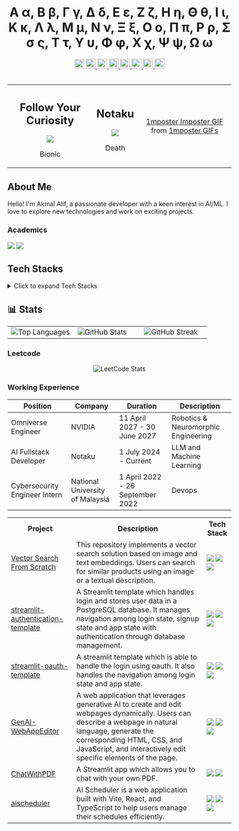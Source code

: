 <h1 align='center'>
  Α α, Β β, Γ γ, Δ δ, Ε ε, Ζ ζ, Η η, Θ θ, Ι ι, Κ κ, Λ λ, Μ μ, Ν ν, Ξ ξ, Ο ο, Π π, Ρ ρ, Σ σ ς, Τ τ, Υ υ, Φ φ, Χ χ, Ψ ψ, Ω ω
</h1>

<div align='center'>
<img src="https://komarev.com/ghpvc/?username=4kmal&color=dc143c&style=for-the-badge" alt="Profile Views" style="height:21px;">
<a href="https://akmalalif.com">
 <img src="https://img.shields.io/badge/Portfolio-543DE0?style=for-the-badge&logo=About.me&logoColor=white" alt="Portfolio" style="height:22px;">
</a>
<a href="https://www.linkedin.com/in/akmal-alif/">
 <img src="https://img.shields.io/badge/LinkedIn-0077B5?style=for-the-badge&logo=linkedin&logoColor=white" alt="LinkedIn" style="height:22px;">
</a>
<a href="https://github.com/4kmal">
 <img src="https://img.shields.io/badge/GitHub-100000?style=for-the-badge&logo=github&logoColor=white" alt="GitHub" style="height:22px;">
</a>
<a href="mailto:iamaleep@gmail.com">
 <img src="https://img.shields.io/badge/Gmail-D14836?style=for-the-badge&logo=gmail&logoColor=white" alt="Gmail" style="height:22px;">
</a>
<a href="https://www.instagram.com/4kmal4lif/">
 <img src="https://img.shields.io/badge/Instagram-E4405F?style=for-the-badge&logo=instagram&logoColor=white" alt="Instagram" style="height:22px;">
</a>
<a href="https://4kmal.medium.com">
 <img src="https://img.shields.io/badge/Medium-12100E?style=for-the-badge&logo=medium&logoColor=white" alt="Medium" style="height:22px;">
</a>
<a href="https://www.kaggle.com/4kmal4lif">
 <img src="https://img.shields.io/badge/Kaggle-20BEFF?style=for-the-badge&logo=Kaggle&logoColor=white" alt="Kaggle" style="height:22px;">
</a>
</div>

<br/>

<div align='center'>
  <table>
    <tr>
      <td align='center'>
        <h2>Follow Your Curiosity</h2>
        <a href='https://ko-fi.com/S6S419B72M'>
          <img src="https://github.com/user-attachments/assets/92d264a7-7ff4-44af-82a8-b29ba61f1628" />
        </a>
        <p>Bionic</p>
      </td>
      <td align='center'>
      <h2>Notaku</h2>
        <a href='https://ko-fi.com/S6S419B72M'>
          <img src="https://github.com/user-attachments/assets/7875cd4a-312a-40a7-8591-e71408b6e6cf" />
        </a>
        <p>Death</p>
      </td>
      <td align='center'>
        <div class="tenor-gif-embed" data-postid="17389919239305475338" data-share-method="host" data-aspect-ratio="1" data-width="100%">
          <a href="https://tenor.com/view/1mposter-imposter-digital-art-animation-gif-17389919239305475338">1mposter Imposter GIF</a>
          from <a href="https://tenor.com/search/1mposter-gifs">1mposter GIFs</a>
        </div>
      </td>
    </tr>
  </table>
  <script type="text/javascript" async src="https://tenor.com/embed.js"></script>
</div>



## About Me
Hello! I'm Akmal Alif, a passionate developer with a keen interest in AI/ML. I love to explore new technologies and work on exciting projects.

### Academics
<span><img src="https://img.shields.io/badge/Uni-[National University of Malaysia]-1877F2?style=for-the-badge"></span>
<span><img src="https://img.shields.io/badge/CGPA-[3.70]-EFEEE9?style=for-the-badge"></span>

## Tech Stacks
<details>
  <summary>Click to expand Tech Stacks</summary>
<table>
  <tr>
    <th>Category</th>
    <th>Skills</th>
  </tr>
  <tr>
    <td>Programming Languages</td>
    <td>
      <img src="https://img.shields.io/badge/-Python-3776AB?style=flat&logo=python&logoColor=white" alt="Python">
      <img src="https://img.shields.io/badge/-C++-00599C?style=flat&logo=c%2B%2B&logoColor=white" alt="C++">
      <img src="https://img.shields.io/badge/-Java-007396?style=flat&logo=java&logoColor=white" alt="Java">
      <img src="https://img.shields.io/badge/-JavaScript-F7DF1E?style=flat&logo=javascript&logoColor=black" alt="JavaScript">
      <img src="https://img.shields.io/badge/-CSS3-1572B6?style=flat&logo=css3" alt="CSS3">
      <img src="https://img.shields.io/badge/-HTML5-E34F26?style=flat&logo=html5&logoColor=white" alt="HTML5">
      <img src="https://img.shields.io/badge/-PHP-777BB4?style=flat&logo=php&logoColor=white" alt="PHP">
      <img src="https://img.shields.io/badge/-SQL-4479A1?style=flat&logo=postgresql&logoColor=white" alt="SQL">
      <img src="https://img.shields.io/badge/-TypeScript-3178C6?style=flat&logo=typescript&logoColor=white" alt="TypeScript">
    </td>
  </tr>
  <tr>
    <td>Frameworks</td>
    <td>
      <img src="https://img.shields.io/badge/-Streamlit-FF4B4B?style=flat&logo=streamlit&logoColor=white" alt="Streamlit">
      <img src="https://img.shields.io/badge/-Vite-646CFF?style=flat&logo=vite&logoColor=white" alt="Vite">
    </td>
  </tr>
  <tr>
    <td>Databases</td>
    <td>
      <img src="https://img.shields.io/badge/-Supabase-3ECF8E?style=flat&logo=supabase&logoColor=white" alt="Supabase">
      <img src="https://img.shields.io/badge/-PostgreSQL-336791?style=flat&logo=postgresql&logoColor=white" alt="PostgreSQL">
      <img src="https://img.shields.io/badge/-Firebase-FFCB2F?style=flat&logo=firebase&logoColor=white" alt="Firebase">
      <img src="https://img.shields.io/badge/-Firestore-FFCB2F?style=flat&logo=firebase&logoColor=white" alt="Firestore">
      <img src="https://img.shields.io/badge/sqlite-%2307405e.svg?style=flat&logo=sqlite&logoColor=white">
    </td>
  </tr>
  <tr>
    <td>Cloud</td>
    <td>
      <img src="https://img.shields.io/badge/-Firebase-FFCB2F?style=flat&logo=firebase&logoColor=white" alt="Firebase">
    </td>
  </tr>
  <tr>
    <td>AI APIs</td>
    <td>
      <img src="https://img.shields.io/badge/-Google Gemini-4285F4?style=flat&logo=google&logoColor=white" alt="Google Gemini">
      <img src="https://img.shields.io/badge/-Hugging Face-FF4B4B?style=flat&logo=huggingface&logoColor=white" alt="Hugging Face">
      <img src="https://img.shields.io/badge/-OpenAI-343434?style=flat&logo=openai&logoColor=white" alt="OpenAI">
    </td>
  </tr>
  <tr>
    <td>Tools</td>
    <td>
      <img src="https://img.shields.io/badge/-Git-F05032?style=flat&logo=git&logoColor=white" alt="Git">
    </td>
  </tr>
  <tr>
    <td>Low/No Code</td>
    <td>
      <img src="https://img.shields.io/badge/-Figma-F24E1E?style=flat&logo=figma&logoColor=white" alt="Figma">
      <img src="https://img.shields.io/badge/-GitHub Copilot-58D6B1?style=flat&logo=github&logoColor=white" alt="GitHub Copilot">
      <img src="https://img.shields.io/badge/-ChatGPT-0061F2?style=flat&logo=openai&logoColor=white" alt="ChatGPT">
      <img src="https://img.shields.io/badge/-JamaiBase-FF6A5C?style=flat&logoColor=white" alt="JamaiBase">
      <img src="https://img.shields.io/badge/-Flowise-2F79C1?style=flat&logo=flowise&logoColor=white" alt="Flowise">
    </td>
  </tr>
</table>
</details>



## 📊 Stats

<table>
  <tr>
    <td width="33%">
      <img src="https://github-readme-stats.vercel.app/api/top-langs/?username=4kmal&theme=tokyonight&hide_border=false&include_all_commits=true&count_private=false&layout=compact" alt="Top Languages" />
    </td>
    <td width="33%">
      <img src="https://github-readme-stats.vercel.app/api?username=4kmal&theme=tokyonight&hide_border=false&include_all_commits=true&count_private=false" alt="GitHub Stats" />
    </td>
    <td width="33%">
      <img src="https://github-readme-streak-stats.herokuapp.com/?user=4kmal&theme=tokyonight&hide_border=false" alt="GitHub Streak" />
    </td>
  </tr>
</table>

### Leetcode
  <div align="center">

  ![LeetCode Stats](https://leetcode.card.workers.dev/4kmalsim?theme=auto&font=baloo&extension=null)

  </div>

### Working Experience

| Position | Company | Duration | Description |
|----------|---------|----------|-------------|
| Omniverse Engineer | NVIDIA | 11 April 2027 - 30 June 2027 | Robotics & Neuromorphic Engineering |
| AI Fullstack Developer | Notaku | 1 July 2024 - Current | LLM and Machine Learning |
| Cybersecurity Engineer Intern | National University of Malaysia | 1 April 2022 - 26 September 2022 | Devops |



<table>
  <tr>
    <th>Project</th>
    <th>Description</th>
    <th>Tech Stack</th>
  </tr>
  <tr>
    <td>
      <a href="https://github.com/4kmal/Vector-Search-From-Scratch">Vector Search From Scratch</a>
    </td>
    <td>This repository implements a vector search solution based on image and text embeddings. Users can search for similar products using an image or a textual description.</td>
    <td>
      <img src="https://img.shields.io/badge/-Python-3776AB?style=flat&logo=python&logoColor=white">
      <img src="https://img.shields.io/badge/-Streamlit-FF4B4B?style=flat&logo=streamlit&logoColor=white">
      <img src="https://img.shields.io/badge/sqlite-%2307405e.svg?style=flat&logo=sqlite&logoColor=white">
    </td>
  </tr>
  <tr>
    <td>
      <a href="https://github.com/4kmal/streamlit-authentication-template">streamlit-authentication-template</a>
    </td>
    <td>A Streamlit template which handles login and stores user data in a PostgreSQL database. It manages navigation among login state, signup state and app state with authentication through database management.</td>
    <td>
      <img src="https://img.shields.io/badge/-Python-3776AB?style=flat&logo=python&logoColor=white">
      <img src="https://img.shields.io/badge/-Streamlit-FF4B4B?style=flat&logo=streamlit&logoColor=white">
      <img src="https://img.shields.io/badge/-PostgreSQL-336791?style=flat&logo=postgresql&logoColor=white">
    </td>
  </tr>
  <tr>
    <td>
      <a href="https://github.com/4kmal/streamlit-oauth-template">streamlit-oauth-template</a>
    </td>
    <td>A streamlit template which is able to handle the login using oauth. It also handles the navigation among login state and app state.</td>
    <td>
      <img src="https://img.shields.io/badge/-Python-3776AB?style=flat&logo=python&logoColor=white">
      <img src="https://img.shields.io/badge/-Streamlit-FF4B4B?style=flat&logo=streamlit&logoColor=white">
      <img src="https://img.shields.io/badge/-Google%20OAuth-4285F4?style=flat&logo=google&logoColor=white">
    </td>
  </tr>
  <tr>
  <tr>
    <td>
      <a href="https://github.com/4kmal/GenAI-WebAppEditor">GenAI-WebAppEditor</a>
    </td>
    <td>A web application that leverages generative AI to create and edit webpages dynamically. Users can describe a webpage in natural language, generate the corresponding HTML, CSS, and JavaScript, and interactively edit specific elements of the page.</td>
    <td>
      <img src="https://img.shields.io/badge/-HTML5-E34F26?style=flat&logo=html5&logoColor=white">
      <img src="https://img.shields.io/badge/-CSS3-1572B6?style=flat&logo=css3">
      <img src="https://img.shields.io/badge/-JavaScript-F7DF1E?style=flat&logo=javascript&logoColor=black">
    </td>
  </tr>
  <tr>
    <td>
      <a href="https://github.com/4kmal/ChatWithPDF">ChatWithPDF</a>
    </td>
    <td>A Streamlit app which allows you to chat with your own PDF.</td>
    <td>
      <img src="https://img.shields.io/badge/-Python-3776AB?style=flat&logo=python&logoColor=white">
      <img src="https://img.shields.io/badge/-Streamlit-FF4B4B?style=flat&logo=streamlit&logoColor=white">
    </td>
  </tr>
    <td>
      <a href="https://github.com/4kmal/aischeduler">aischeduler</a>
    </td>
    <td>AI Scheduler is a web application built with Vite, React, and TypeScript to help users manage their schedules efficiently.</td>
    <td>
      <img src="https://img.shields.io/badge/-React-61DAFB?style=flat&logo=react&logoColor=black">
      <img src="https://img.shields.io/badge/-TypeScript-3178C6?style=flat&logo=typescript&logoColor=white">
      <img src="https://img.shields.io/badge/-Vite-646CFF?style=flat&logo=vite&logoColor=white">
    </td>
  </tr>
</table>

